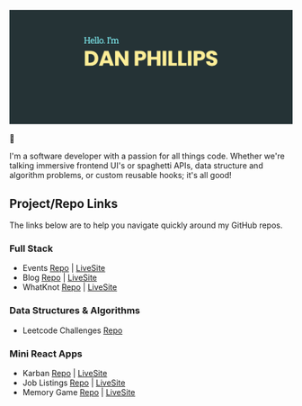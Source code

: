 ![](header.png)

:wave:

I'm a software developer with a passion for all things code. Whether we're talking immersive frontend UI's or spaghetti APIs, data structure and algorithm problems, or custom reusable hooks; it's all good!

## Project/Repo Links

The links below are to help you navigate quickly around my GitHub repos.

### Full Stack

- Events [Repo](https://github.com.dan77uk) | [LiveSite]()
- Blog [Repo](https://github.com.dan77uk) | [LiveSite]()
- WhatKnot [Repo](https://github.com.dan77uk) | [LiveSite]()

### Data Structures & Algorithms

- Leetcode Challenges [Repo](https://github.com.dan77uk)

### Mini React Apps

- Karban [Repo](https://github.com.dan77uk) | [LiveSite]()
- Job Listings [Repo](https://github.com.dan77uk) | [LiveSite]()
- Memory Game [Repo](https://github.com.dan77uk) | [LiveSite]()
